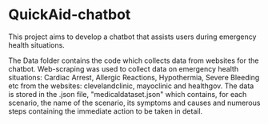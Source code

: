 # QuickAid-chatbot
This project aims to develop a chatbot that assists users during emergency health situations.

The Data folder contains the code which collects data from websites for the chatbot. Web-scraping was used to collect data on emergency health situations: Cardiac Arrest, Allergic Reactions, Hypothermia, Severe Bleeding etc from the websites:
clevelandclinic, mayoclinic and healthgov. The data is stored in the .json file, "medicaldataset.json" which contains, for each scenario, the name of the scenario, its symptoms and causes and 
numerous steps containing the immediate action to be taken in detail. 
